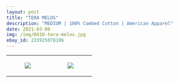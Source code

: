 ```yaml
---
layout: post
title: "TERA MELOS"
description: "MEDIUM | 100% Combed Cotton | American Apparel"
date: 2021-03-08
img: /img/0418-tera-melos.jpg
ebay_id: 233925078196
---
```




<table style="width:100%;"><tr><td style="vertical-align:top;">
      <figure class="tmblr-full" data-orig-height="2048" data-orig-width="1365" data-orig-src="https://concertshirts.netlify.app/shirts/0418/0418-01.jpg"><img src="https://64.media.tumblr.com/229389ccd349d0c34a020b7c3aee4fee/055a95f35e478651-3c/s540x810/5d78b1d05cf5ea73fa1641c464f61444d1133135.jpg" data-orig-height="2048" data-orig-width="1365" data-orig-src="https://concertshirts.netlify.app/shirts/0418/0418-01.jpg"/></figure></td>
    <td style="vertical-align:top;">
      <figure class="tmblr-full" data-orig-height="2048" data-orig-width="1365" data-orig-src="https://concertshirts.netlify.app/shirts/0418/0418-02.jpg"><img src="https://64.media.tumblr.com/73f662a8a2c3fd76d796f46ba859aedd/055a95f35e478651-f4/s540x810/8044fb69deab52d38ff465494e5411b09ee6132a.jpg" data-orig-height="2048" data-orig-width="1365" data-orig-src="https://concertshirts.netlify.app/shirts/0418/0418-02.jpg"/></figure></td>
  </tr></table>
